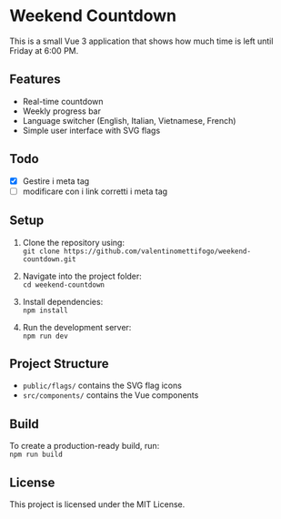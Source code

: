 # Weekend Countdown

This is a small Vue 3 application that shows how much time is left until Friday at 6:00 PM.

## Features
- Real-time countdown
- Weekly progress bar
- Language switcher (English, Italian, Vietnamese, French)
- Simple user interface with SVG flags

## Todo
- [x] Gestire i meta tag
- [ ] modificare con i link corretti i meta tag

## Setup
1. Clone the repository using:  
   `git clone https://github.com/valentinomettifogo/weekend-countdown.git`

2. Navigate into the project folder:  
   `cd weekend-countdown`

3. Install dependencies:  
   `npm install`

4. Run the development server:  
   `npm run dev`

## Project Structure
- `public/flags/` contains the SVG flag icons  
- `src/components/` contains the Vue components

## Build
To create a production-ready build, run:  
`npm run build`

## License
This project is licensed under the MIT License.
